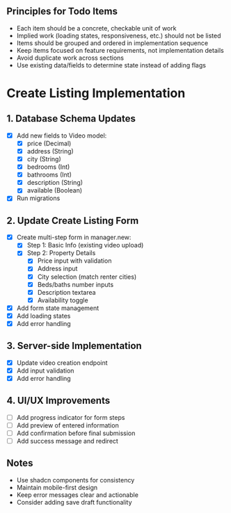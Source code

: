 ## Principles for Todo Items 
- Each item should be a concrete, checkable unit of work
- Implied work (loading states, responsiveness, etc.) should not be listed
- Items should be grouped and ordered in implementation sequence
- Keep items focused on feature requirements, not implementation details
- Avoid duplicate work across sections
- Use existing data/fields to determine state instead of adding flags

# Create Listing Implementation

## 1. Database Schema Updates
- [x] Add new fields to Video model:
  - [x] price (Decimal)
  - [x] address (String)
  - [x] city (String)
  - [x] bedrooms (Int)
  - [x] bathrooms (Int)
  - [x] description (String)
  - [x] available (Boolean)
- [x] Run migrations

## 2. Update Create Listing Form
- [x] Create multi-step form in manager.new:
  - [x] Step 1: Basic Info (existing video upload)
  - [x] Step 2: Property Details
    - [x] Price input with validation
    - [x] Address input
    - [x] City selection (match renter cities)
    - [x] Beds/baths number inputs
    - [x] Description textarea
    - [x] Availability toggle
- [x] Add form state management
- [x] Add loading states
- [x] Add error handling

## 3. Server-side Implementation
- [x] Update video creation endpoint
- [x] Add input validation
- [x] Add error handling

## 4. UI/UX Improvements
- [ ] Add progress indicator for form steps
- [ ] Add preview of entered information
- [ ] Add confirmation before final submission
- [ ] Add success message and redirect

## Notes
- Use shadcn components for consistency
- Maintain mobile-first design
- Keep error messages clear and actionable
- Consider adding save draft functionality 